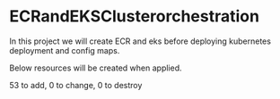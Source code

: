 # ECRandEKSClusterorchestration

In this project we will create ECR and eks before deploying kubernetes deployment and config maps.

Below resources will be created when applied.

53 to add, 0 to change, 0 to destroy


